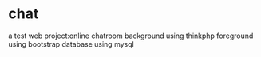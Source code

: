 # chat
a test web project:online chatroom
background using thinkphp
foreground using bootstrap
database using mysql
